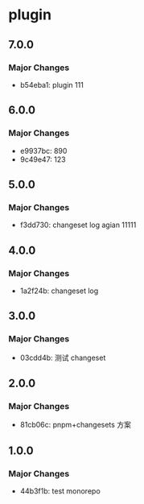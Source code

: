# plugin

## 7.0.0

### Major Changes

- b54eba1: plugin 111

## 6.0.0

### Major Changes

- e9937bc: 890
- 9c49e47: 123

## 5.0.0

### Major Changes

- f3dd730: changeset log agian 11111

## 4.0.0

### Major Changes

- 1a2f24b: changeset log

## 3.0.0

### Major Changes

- 03cdd4b: 测试 changeset

## 2.0.0

### Major Changes

- 81cb06c: pnpm+changesets 方案

## 1.0.0

### Major Changes

- 44b3f1b: test monorepo
